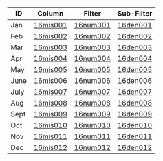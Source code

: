 ID | Column | Filter | Sub-Filter | 
-- | ------ | -------| -----------|
Jan|[16mis001](https://github.com/johnnybender/adastandards2017/blob/master/recommendations/rec001.md) | [16num001](https://github.com/johnnybender/adastandards2017/blob/master/recommendations/rec001.md) | [16den001](https://github.com/johnnybender/adastandards2017/blob/master/recommendations/rec001.md)
Feb|[16mis002](https://github.com/johnnybender/adastandards2017/blob/master/recommendations/rec001.md) | [16num002](https://github.com/johnnybender/adastandards2017/blob/master/recommendations/rec001.md) | [16den002](https://github.com/johnnybender/adastandards2017/blob/master/recommendations/rec001.md)
Mar|[16mis003](https://github.com/johnnybender/adastandards2017/blob/master/recommendations/rec001.md) | [16num003](https://github.com/johnnybender/adastandards2017/blob/master/recommendations/rec001.md) | [16den003](https://github.com/johnnybender/adastandards2017/blob/master/recommendations/rec001.md)
Apr|[16mis004](https://github.com/johnnybender/adastandards2017/blob/master/recommendations/rec001.md) | [16num004](https://github.com/johnnybender/adastandards2017/blob/master/recommendations/rec001.md) | [16den004](https://github.com/johnnybender/adastandards2017/blob/master/recommendations/rec001.md)
May|[16mis005](https://github.com/johnnybender/adastandards2017/blob/master/recommendations/rec001.md) | [16num005](https://github.com/johnnybender/adastandards2017/blob/master/recommendations/rec001.md) | [16den005](https://github.com/johnnybender/adastandards2017/blob/master/recommendations/rec001.md)
June|[16mis006](https://github.com/johnnybender/adastandards2017/blob/master/recommendations/rec001.md) | [16num006](https://github.com/johnnybender/adastandards2017/blob/master/recommendations/rec001.md) | [16den006](https://github.com/johnnybender/adastandards2017/blob/master/recommendations/rec001.md)
July|[16mis007](https://github.com/johnnybender/adastandards2017/blob/master/recommendations/rec001.md) | [16num007](https://github.com/johnnybender/adastandards2017/blob/master/recommendations/rec001.md) | [16den007](https://github.com/johnnybender/adastandards2017/blob/master/recommendations/rec001.md)
Aug|[16mis008](https://github.com/johnnybender/adastandards2017/blob/master/recommendations/rec001.md) | [16num008](https://github.com/johnnybender/adastandards2017/blob/master/recommendations/rec001.md) | [16den008](https://github.com/johnnybender/adastandards2017/blob/master/recommendations/rec001.md)
Sept|[16mis009](https://github.com/johnnybender/adastandards2017/blob/master/recommendations/rec001.md) | [16num009](https://github.com/johnnybender/adastandards2017/blob/master/recommendations/rec001.md) | [16den009](https://github.com/johnnybender/adastandards2017/blob/master/recommendations/rec001.md)
Oct|[16mis010](https://github.com/johnnybender/adastandards2017/blob/master/recommendations/rec001.md) | [16num010](https://github.com/johnnybender/adastandards2017/blob/master/recommendations/rec001.md) | [16den010](https://github.com/johnnybender/adastandards2017/blob/master/recommendations/rec001.md)
Nov|[16mis011](https://github.com/johnnybender/adastandards2017/blob/master/recommendations/rec001.md) | [16num011](https://github.com/johnnybender/adastandards2017/blob/master/recommendations/rec001.md) | [16den011](https://github.com/johnnybender/adastandards2017/blob/master/recommendations/rec001.md)
Dec|[16mis012](https://github.com/johnnybender/adastandards2017/blob/master/recommendations/rec001.md) | [16num012](https://github.com/johnnybender/adastandards2017/blob/master/recommendations/rec001.md) | [16den012](https://github.com/johnnybender/adastandards2017/blob/master/recommendations/rec001.md)
